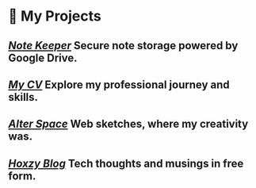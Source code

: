 # 🌌 My Projects
*[Note Keeper](https://note-keeper.space/)* Secure note storage powered by Google Drive.
----
*[My CV](https://sany18.github.io/cv/)* Explore my professional journey and skills.
----
*[Alter Space](https://alter-space.biz.ua/)* Web sketches, where my creativity was.
----
*[Hoxzy Blog](https://hoxzy.blogspot.com/)* Tech thoughts and musings in free form.
----
